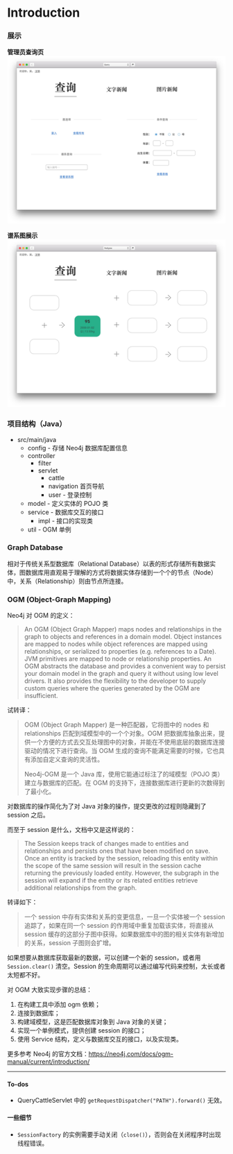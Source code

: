 # Introduction
### 展示

**管理员查询页**
![](design/Query.jpg)

**谱系图展示**
![](design/Pedigree.jpg)

### 项目结构（Java）

* src/main/java
	* config - 存储 Neo4j 数据库配置信息
	* controller
		* filter
		* servlet
			* cattle
			* navigation 首页导航
			* user - 登录控制
	* model - 定义实体的 POJO 类
	* service - 数据库交互的接口
		* impl - 接口的实现类
	* util - OGM 单例

### Graph Database
相对于传统关系型数据库（Relational Database）以表的形式存储所有数据实体，图数据库用直观易于理解的方式将数据实体存储到一个个的节点（Node）中，关系（Relationship）则由节点所连接。

### OGM (Object-Graph Mapping)
Neo4j 对 OGM 的定义：
> An OGM (Object Graph Mapper) maps nodes and relationships in the graph to objects and references in a domain model. Object instances are mapped to nodes while object references are mapped using relationships, or serialized to properties (e.g. references to a Date). JVM primitives are mapped to node or relationship properties. An OGM abstracts the database and provides a convenient way to persist your domain model in the graph and query it without using low level drivers. It also provides the flexibility to the developer to supply custom queries where the queries generated by the OGM are insufficient.

试转译：
> OGM (Object Graph Mapper) 是一种匹配器，它将图中的 nodes 和 relationships 匹配到域模型中的一个个对象。OGM 把数据库抽象出来，提供一个方便的方式去交互处理图中的对象，并能在不使用底层的数据库连接驱动的情况下进行查询。当 OGM 生成的查询不能满足需要的时候，它也具有添加自定义查询的灵活性。
>
> Neo4j-OGM 是一个 Java 库，使用它能通过标注了的域模型（POJO 类）建立与数据库的匹配。在 OGM 的支持下，连接数据库进行更新的次数得到了最小化。

对数据库的操作简化为了对 Java 对象的操作，提交更改的过程则隐藏到了 session 之后。

而至于 session 是什么，文档中又是这样说的：
> The Session keeps track of changes made to entities and relationships and persists ones that have been modified on save. Once an entity is tracked by the session, reloading this entity within the scope of the same session will result in the session cache returning the previously loaded entity. However, the subgraph in the session will expand if the entity or its related entities retrieve additional relationships from the graph.

转译如下：
> 一个 session 中存有实体和关系的变更信息，一旦一个实体被一个 session 追踪了，如果在同一个 session 的作用域中重复加载该实体，将直接从 session 缓存的这部分子图中获得。如果数据库中的图的相关实体有新增加的关系，session 子图则会扩增。

如果想要从数据库获取最新的数据，可以创建一个新的 session，或者用 `Session.clear()` 清空。Session 的生命周期可以通过编写代码来控制，太长或者太短都不好。


对 OGM 大致实现步骤的总结：
1. 在构建工具中添加 ogm 依赖；
2. 连接到数据库；
3. 构建域模型，这是匹配数据库对象到 Java 对象的关键；
4. 实现一个单例模式，提供创建 session 的接口；
5. 使用 Service 结构，定义与数据库交互的接口，以及实现类。


更多参考 Neo4j 的官方文档：https://neo4j.com/docs/ogm-manual/current/introduction/

---

#### To-dos
- QueryCattleServlet 中的 `getRequestDispatcher("PATH").forward()` 无效。

#### 一些细节
- `SessionFactory` 的实例需要手动关闭（`close()`），否则会在关闭程序时出现线程错误。